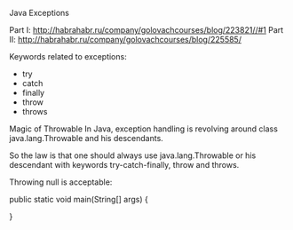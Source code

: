 Java Exceptions

Part I: http://habrahabr.ru/company/golovachcourses/blog/223821//#1
Part II: http://habrahabr.ru/company/golovachcourses/blog/225585/

Keywords related to exceptions: 

* try
* catch
* finally
* throw
* throws

Magic of Throwable
In Java, exception handling is revolving around class java.lang.Throwable and his descendants.

So the law is that one should always use java.lang.Throwable or his descendant with keywords try-catch-finally, throw and throws.

Throwing null is acceptable:

public static void main(String[] args) {

}


